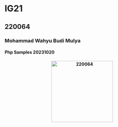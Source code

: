 <h1>IG21</h1>
<h2>220064</h2>
<h3>Mohammad Wahyu Budi Mulya</h3>
<h4>Php Samples 20231020<h4>

<p align="center"><a href="https://github.com/YSE220064/php_samples" target="_blank"><img src="https://i.imgur.com/FA2GTaG.jpg" width="200" alt="220064"></a></p>

